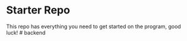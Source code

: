 # Starter Repo
This repo has everything you need to get started on the program, good luck!
#   b a c k e n d  
 